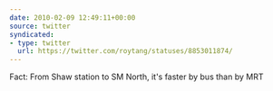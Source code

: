 ```yaml
---
date: 2010-02-09 12:49:11+00:00
source: twitter
syndicated:
- type: twitter
  url: https://twitter.com/roytang/statuses/8853011874/
---
```


Fact: From Shaw station to SM North, it's faster by bus than by MRT